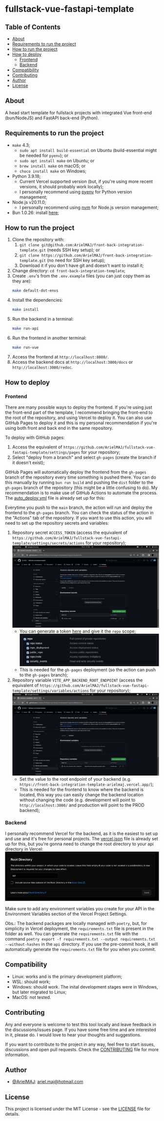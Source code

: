 # fullstack-vue-fastapi-template

## Table of Contents

- [About](#about)
- [Requirements to run the project](#requirements-to-run-the-project)
- [How to run the project](#how-to-run-the-project)
- [How to deploy](#how-to-deploy)
  - [Frontend](#frontend)
  - [Backend](#backend)
- [Compatibility](#compatibility)
- [Contributing](#contributing)
- [Author](#author)
- [License](#license)

## About

A head start template for fullstack projects with integrated Vue front-end (bun/NodeJS) and FastAPI back-end (Python).

## Requirements to run the project

- `make` 4.3;
  - `sudo apt install build-essential` on Ubuntu (build-essential might be needed for `pyenv`); or
  - `sudo apt install make` on Ubuntu; or
  - `brew install make` on macOS; or
  - `choco install make` on Windows;
- Python 3.9.18;
  - Current Vercel supported version (but, if you're using more recent versions, it should probably work locally);
  - I personally recommend using [pyenv](https://github.com/pyenv/pyenv?tab=readme-ov-file#installation) for Python version management;
- Node.js v20.11.0;
  - I personally recommend using [nvm](https://github.com/nvm-sh/nvm?tab=readme-ov-file#installing-and-updating) for Node.js version management;
- Bun 1.0.26: install [here](https://bun.sh/);

## How to run the project

1. Clone the repository with:
   1. `git clone git@github.com:ArielMAJ/front-back-integration-template.git` (needs SSH key setup); or
   2. `git clone https://github.com/ArielMAJ/front-back-integration-template.git` (no need for SSH key setup);
   3. Download it if you don't have git and doesn't want to install it;
2. Change directory: `cd front-back-integration-template`;
3. Create `.env`'s from the `.env.example` files (you can just copy them as they are):
   ```bash
   make default-dot-envs
   ```
4. Install the dependencies:
   ```bash
   make install
   ```
5. Run the backend in a terminal:
   ```bash
   make run-api
   ```
6. Run the frontend in another terminal:
   ```bash
   make run-vue
   ```
7. Access the frontend at `http://localhost:8080/`.
8. Access the backend docs at `http://localhost:3000/docs` or `http://localhost:3000/redoc`.

## How to deploy

### Frontend

There are many possible ways to deploy the frontend. If you're using just the front-end part of the template, I recommend bringing the front-end to the root of the repository, and using Vercel to deploy it. You can also use GitHub Pages to deploy it and this is my personal recommendation if you're using both front and back end in the same repository.

To deploy with GitHub pages:

1. Access the equivalent of `https://github.com/ArielMAJ/fullstack-vue-fastapi-template/settings/pages` for your repository;
2. Select "deploy from a branch" and select `gh-pages` (create the branch if it doesn't exist);

GitHub Pages will automatically deploy the frontend from the `gh-pages` branch of the repository every time something is pushed there. You can do this manually by running `bun run build` and pushing the `dist` folder to the `gh-pages` branch of the repository (this might be a little confusing to do). My recommendation is to make use of GitHub Actions to automate the process. The [auto_deploy.yml](./.github/workflows/auto_deploy.yml) file is already set up for this:

Everytime you push to the `main` branch, the action will run and deploy the frontend to the `gh-pages` branch. You can check the status of the action in the "Actions" tab of the repository. If you want to use this action, you will need to set up the repository secrets and variables:

1.  Repository secret `ACCESS_TOKEN` (access the equivalent of `https://github.com/ArielMAJ/fullstack-vue-fastapi-template/settings/secrets/actions` for your repository);
    ![GitHub secrets image](./docs/images/github-secrets.png)
    - You can generate a token [here](https://github.com/settings/tokens) and give it the `repo` scope;
      ![repo scope image](./docs/images/repo-scope-image.png)
    - This is needed for the `gh-pages` deployment (so the action can push to the `gh-pages` branch);
2.  Repository variable `VITE_APP_BACKEND_ROOT_ENDPOINT` (access the equivalent of `https://github.com/ArielMAJ/fullstack-vue-fastapi-template/settings/variables/actions` for your repository);
    ![GitHub variables image](./docs/images/github-variables.png)
    - Set the value to the root endpoint of your backend (e.g. `https://front-back-integration-template-arielmaj.vercel.app/`);
    - This is needed for the frontend to know where the backend is located, this way you can easily change the backend location without changing the code (e.g. development will point to `http://localhost:3000/` and production will point to the PROD backend);

### Backend

I personally recommend Vercel for the backend, as it is the easiest to set up and use and it's free for personal projects. The [vercel.json](./vercel.json) file is already set up for this, but you're gonna need to change the root directory to your api directory in Vercel:
![API root folder image](./docs/images/api-root-folder.png)

Make sure to add any environment variables you create for your API in the Environment Variables section of the Vercel Project Settings.

Obs.: The backend packages are locally managed with `poetry`, but, for simplicity in Vercel deployment, the `requirements.txt` file is present in the folder as well. You can generate the `requirements.txt` file with the command `poetry export -f requirements.txt --output requirements.txt --without-hashes` in the `api` directory. If you use the pre-commit hook, it will automatically generate the `requirements.txt` file for you when you commit.

## Compatibility

- Linux: works and is the primary development platform;
- WSL: should work;
- Windows: should work. The inital development stages were in Windows, but later migrated to Linux;
- MacOS: not tested.

## Contributing

Any and everyone is welcome to test this tool locally and leave feedback in the discussions/issues page. If you have some free time and are interested in it, please do. I would love to hear your thoughts and suggestions.

If you want to contribute to the project in any way, feel free to start issues, discussions and open pull requests. Check the [CONTRIBUTING](CONTRIBUTING.md) file for more information.

## Author

- [@ArielMAJ](https://ariel.artadevs.tech/): ariel.maj@hotmail.com

## License

This project is licensed under the MIT License - see the [LICENSE](LICENSE) file for details.
